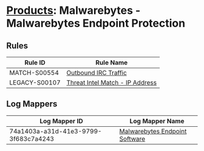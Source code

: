 # [Products](README.md): Malwarebytes - Malwarebytes Endpoint Protection

## Rules

|Rule ID|Rule Name|
|----|----|
|MATCH-S00554|[Outbound IRC Traffic](../rules/MATCH-S00554.md)|
|LEGACY-S00107|[Threat Intel Match - IP Address](../rules/LEGACY-S00107.md)|


## Log Mappers

|Log Mapper ID|Log Mapper Name|
|----|----|
|74a1403a-a31d-41e3-9799-3f683c7a4243|[Malwarebytes Endpoint Software](../mappings/74a1403a-a31d-41e3-9799-3f683c7a4243.md)|


